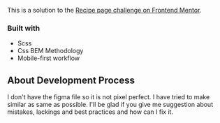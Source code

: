 This is a solution to the [Recipe page challenge on Frontend Mentor](https://www.frontendmentor.io/challenges/recipe-page-KiTsR8QQKm).

### Built with

-   Scss
-   Css BEM Methodology
-   Mobile-first workflow

## About Development Process

I don't have the figma file so it is not pixel perfect. I have tried to make similar as same as possible. I'll be glad if you give me suggestion about mistakes, lackings and best practices and how can I fix it.
